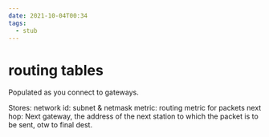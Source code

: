 ```yaml
---
date: 2021-10-04T00:34
tags: 
  - stub
---
```


# routing tables

Populated as you connect to gateways.

Stores:
network id: subnet & netmask
metric: routing metric for packets
next hop: Next gateway, the address of the next station to which the packet is to be sent, otw to final dest.
